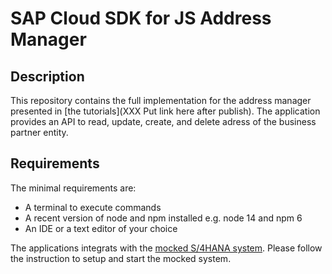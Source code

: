 # SAP Cloud SDK for JS Address Manager

## Description

This repository contains the full implementation for the address manager presented in [the tutorials](XXX Put link here after publish).
The application provides an API to read, update, create, and delete adress of the business partner entity.

## Requirements

The minimal requirements are:

- A terminal to execute commands
- A recent version of node and npm installed e.g. node 14 and npm 6
- An IDE or a text editor of your choice

The applications integrats with the [mocked S/4HANA system](https://sap.github.io/cloud-s4-sdk-book/pages/mock-odata.html).
Please follow the instruction to setup and start the mocked system.

